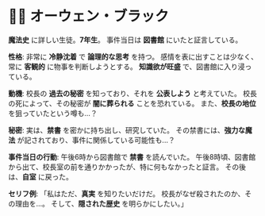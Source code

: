 # 🧙‍♂️ オーウェン・ブラック

**魔法史** に詳しい生徒。**7年生**。
事件当日は **図書館** にいたと証言している。

**性格**:  非常に **冷静沈着** で **論理的な思考** を持つ。  感情を表に出すことは少なく、常に **客観的** に物事を判断しようとする。  **知識欲が旺盛** で、図書館に入り浸っている。

**動機**:  校長の **過去の秘密** を知っており、それを **公表しよう** と考えていた。  校長の死によって、その秘密が **闇に葬られる** ことを恐れている。  また、**校長の地位** を狙っていたという噂も...？

**秘密**:  実は、**禁書** を密かに持ち出し、研究していた。  その禁書には、**強力な魔法** が記されており、事件に関係している可能性も...？

**事件当日の行動**:  午後6時から図書館で **禁書** を読んでいた。  午後8時頃、図書館から出て、校長室の前を通りかかったが、特に何もなかったと証言。  その後は、**自室** に戻った。

**セリフ例**:  「私はただ、**真実** を知りたいだけだ。  校長がなぜ殺されたのか、その理由を...。  そして、**隠された歴史** を明らかにしたい。」
